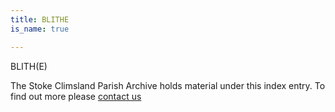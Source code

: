 ```yaml
---
title: BLITHE
is_name: true

---
```


BLITH(E)


The Stoke Climsland Parish Archive holds material under this index entry. To find out more please [contact us](/contact/)
